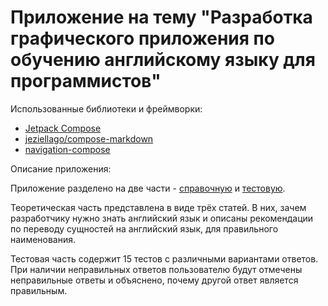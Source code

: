 # Приложение на тему "Разработка графического приложения по обучению английскому языку для программистов"

Использованные библиотеки и фреймворки:
* [Jetpack Compose](https://developer.android.com/jetpack/compose)
* [jeziellago/compose-markdown](https://github.com/jeziellago/compose-markdown)
* [navigation-compose](https://developer.android.com/jetpack/compose/navigation)

Описание приложения:

Приложение разделено на две части - [справочную](https://github.com/imlesii/english_learning_for_developers/blob/master/app/src/main/java/a/svitina/english_learning_for_developers/theory/Theory.kt) и [тестовую](https://github.com/imlesii/english_learning_for_developers/blob/master/app/src/main/java/a/svitina/english_learning_for_developers/test/Tests.kt).

Теоретическая часть представлена в виде трёх статей. В них, зачем разработчику нужно знать английский язык и описаны рекомендации по переводу сущностей на английский язык, для правильного наименования.

Тестовая часть содержит 15 тестов с различными вариантами ответов. При наличии неправильных ответов пользователю будут отмечены неправильные ответы и объяснено, почему другой ответ является правильным.